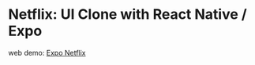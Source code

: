 # Netflix: UI Clone with React Native / Expo

web demo: [Expo Netflix](https://expo-netflix.vercel.app)






